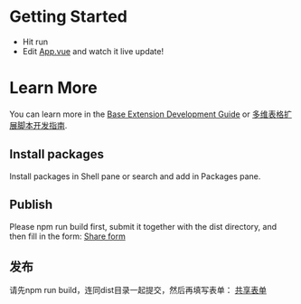 # Getting Started
- Hit run
- Edit [App.vue](#src/App.vue) and watch it live update!

# Learn More

You can learn more in the [Base Extension Development Guide](https://lark-technologies.larksuite.com/docx/HvCbdSzXNowzMmxWgXsuB2Ngs7d) or [多维表格扩展脚本开发指南](https://feishu.feishu.cn/docx/U3wodO5eqome3uxFAC3cl0qanIe).

## Install packages

Install packages in Shell pane or search and add in Packages pane.


## Publish
Please npm run build first, submit it together with the dist directory, and then fill in the form:
[Share form](https://feishu.feishu.cn/share/base/form/shrcnGFgOOsFGew3SDZHPhzkM0e)


## 发布
请先npm run build，连同dist目录一起提交，然后再填写表单：
[共享表单](https://feishu.feishu.cn/share/base/form/shrcnGFgOOsFGew3SDZHPhzkM0e)
